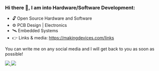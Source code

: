 <!--
**makingdevices/makingdevices** is a ✨ _special_ ✨ repository because its `README.md` (this file) appears on your GitHub profile.

Here are some ideas to get you started:

- 🔭 I’m currently working on ...
- 🌱 I’m currently learning ...
- 👯 I’m looking to collaborate on ...
- 🤔 I’m looking for help with ...
- 💬 Ask me about ...
- 📫 How to reach me: ...
- 😄 Pronouns: ...
- ⚡ Fun fact: ...
-->

### Hi there 👋, I am into Hardware/Software Development:
- 🔓 Open Source Hardware and Software
- ⚙️ PCB Design | Electronics
- 🛰️ Embedded Systems
- 👉 Links & media: https://makingdevices.com/links

You can write me on any social media and I will get back to you as soon as possible! 

<a href="https://github.com/makingdevices">
<img src="https://github.com/makingdevices/stats/blob/master/generated/overview.svg#gh-dark-mode-only" />
<img src="https://github.com/makingdevices/stats/blob/master/generated/languages.svg#gh-dark-mode-only" />
</a>
